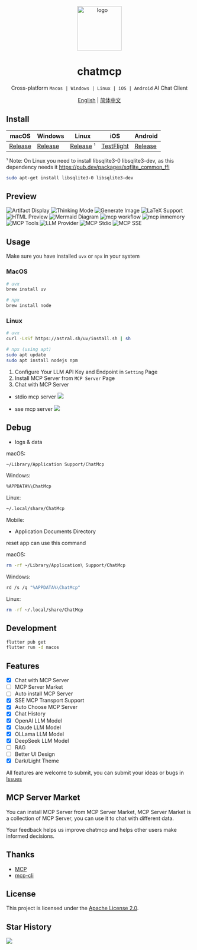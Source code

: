 <div align="center">
<img src="./assets/logo.png" alt="logo" width="120" height="120">
<h1>chatmcp</h1>

Cross-platform `Macos | Windows | Linux | iOS | Android` AI Chat Client

[English](./README.md) | [简体中文](./README_ZH.md)

</div>

## Install

| macOS | Windows | Linux | iOS | Android |
|-------|---------|-------|------|---------|
| [Release](https://github.com/daodao97/chatmcp/releases) | [Release](https://github.com/daodao97/chatmcp/releases) | [Release](https://github.com/daodao97/chatmcp/releases) ¹ | [TestFlight](https://testflight.apple.com/join/dCXksFJV) | [Release](https://github.com/daodao97/chatmcp/releases) |

¹ Note: On Linux you need to install libsqlite3-0 libsqlite3-dev, as this dependency needs it https://pub.dev/packages/sqflite_common_ffi

```bash
sudo apt-get install libsqlite3-0 libsqlite3-dev
```

## Preview

![Artifact Display](./docs/preview/artifact.gif)
![Thinking Mode](./docs/preview/think.webp)
![Generate Image](./docs/preview/gen_img.webp)
![LaTeX Support](./docs/preview/latex.webp)
![HTML Preview](./docs/preview/html-preview.webp)
![Mermaid Diagram](./docs/preview/mermaid.webp)
![mcp workflow](./docs/preview/mcp-workerflow.webp)
![mcp inmemory](./docs/preview/mcp-inmemory.webp)
![MCP Tools](./docs/preview/mcp-tools.webp)
![LLM Provider](./docs/preview/llm-provider.webp)
![MCP Stdio](./docs/preview/mcp-stdio.webp)
![MCP SSE](./docs/preview/mcp-sse.webp)


## Usage

Make sure you have installed `uvx` or `npx` in your system

### MacOS
```bash
# uvx
brew install uv

# npx
brew install node 
```

### Linux 
```bash
# uvx
curl -LsSf https://astral.sh/uv/install.sh | sh

# npx (using apt)
sudo apt update
sudo apt install nodejs npm
```

1. Configure Your LLM API Key and Endpoint in `Setting` Page
2. Install MCP Server from `MCP Server` Page
3. Chat with MCP Server

- stdio mcp server
![](./docs/mcp_stdio.webp)

- sse mcp server
![](./docs//mcp_sse.webp)

## Debug 

- logs & data

macOS:
```bash
~/Library/Application Support/ChatMcp
```

Windows:
```bash
%APPDATA%\ChatMcp
```

Linux:
```bash
~/.local/share/ChatMcp
```

Mobile:
- Application Documents Directory

reset app can use this command

macOS:
```bash
rm -rf ~/Library/Application\ Support/ChatMcp
```

Windows:
```bash
rd /s /q "%APPDATA%\ChatMcp"
```

Linux:
```bash
rm -rf ~/.local/share/ChatMcp
```

## Development

```bash
flutter pub get
flutter run -d macos
```

## Features

- [x] Chat with MCP Server
- [ ] MCP Server Market
- [ ] Auto install MCP Server
- [x] SSE MCP Transport Support
- [x] Auto Choose MCP Server
- [x] Chat History
- [x] OpenAI LLM Model
- [x] Claude LLM Model
- [x] OLLama LLM Model
- [x] DeepSeek LLM Model
- [ ] RAG 
- [ ] Better UI Design
- [x] Dark/Light Theme

All features are welcome to submit, you can submit your ideas or bugs in [Issues](https://github.com/daodao97/chatmcp/issues)

## MCP Server Market

You can install MCP Server from MCP Server Market, MCP Server Market is a collection of MCP Server, you can use it to chat with different data.

Your feedback helps us improve chatmcp and helps other users make informed decisions.

## Thanks

- [MCP](https://modelcontextprotocol.io/introduction)
- [mcp-cli](https://github.com/chrishayuk/mcp-cli)

## License

This project is licensed under the [Apache License 2.0](./LICENSE).

## Star History

![](https://api.star-history.com/svg?repos=daodao97/chatmcp&type=Date)